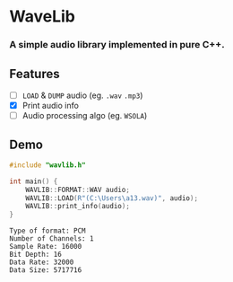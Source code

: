 # WaveLib
### A simple audio library implemented in pure C++.
## Features
- [ ] `LOAD` & `DUMP` audio (eg. `.wav` `.mp3`)
- [x] Print audio info
- [ ] Audio processing algo (eg. `WSOLA`)

## Demo
```cpp
#include "wavlib.h"

int main() {
    WAVLIB::FORMAT::WAV audio;
    WAVLIB::LOAD(R"(C:\Users\a13.wav)", audio);
    WAVLIB::print_info(audio);
}
```

```console
Type of format: PCM
Number of Channels: 1
Sample Rate: 16000
Bit Depth: 16
Data Rate: 32000
Data Size: 5717716
```

